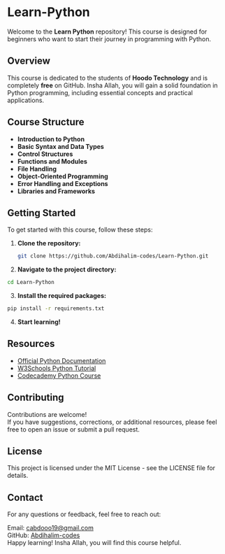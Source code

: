 # Learn-Python

Welcome to the **Learn Python** repository! This course is designed for beginners who want to start their journey in programming with Python. 

## Overview

This course is dedicated to the students of **Hoodo Technology** and is completely **free** on GitHub. Insha Allah, you will gain a solid foundation in Python programming, including essential concepts and practical applications.

## Course Structure

- **Introduction to Python**
- **Basic Syntax and Data Types**
- **Control Structures**
- **Functions and Modules**
- **File Handling**
- **Object-Oriented Programming**
- **Error Handling and Exceptions**
- **Libraries and Frameworks**

## Getting Started

To get started with this course, follow these steps:

1. **Clone the repository:**
   ```bash
   git clone https://github.com/Abdihalim-codes/Learn-Python.git

2. **Navigate to the project directory:**
   
```bash
cd Learn-Python
```
3. **Install the required packages:**
```bash
pip install -r requirements.txt
```

4. **Start learning!**
## Resources

- [Official Python Documentation](https://docs.python.org/3/)
- [W3Schools Python Tutorial](https://www.w3schools.com/python/)
- [Codecademy Python Course](https://www.codecademy.com/learn/learn-python-3)
## Contributing  
Contributions are welcome!   
If you have suggestions, corrections, or additional resources, please feel free to open an issue or submit a pull request.

## License
This project is licensed under the MIT License - see the LICENSE file for details.

## Contact
For any questions or feedback, feel free to reach out:

Email: [cabdooo19@gmail.com](https://www.cabdooo19@gmail.com)  
GitHub: [Abdihalim-codes](https://www.github.com/Abdihalim-codes)  
Happy learning! Insha Allah, you will find this course helpful.
```

